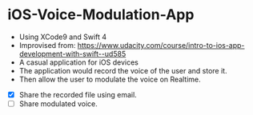 # iOS-Voice-Modulation-App
- Using XCode9 and Swift 4
- Improvised from: https://www.udacity.com/course/intro-to-ios-app-development-with-swift--ud585
- A casual application for iOS devices
- The application would record the voice of the user and store it.
- Then allow the user to modulate the voice on Realtime.
- [x] Share the recorded file using email.
- [ ] Share modulated voice.
